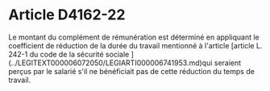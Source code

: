 # Article D4162-22

 

<div align="left">
  Le montant du complément de rémunération est déterminé en appliquant le coefficient de réduction de la durée du travail mentionné à l'article [article L. 242-1 du code de la sécurité sociale ](../LEGITEXT000006072050/LEGIARTI000006741953.md)qui seraient perçus par le salarié s'il ne bénéficiait pas de cette réduction du temps de travail.<br /> <br /> <br />